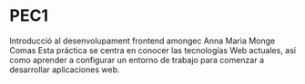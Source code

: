 # PEC1
 Introducció al desenvolupament frontend
amongec
Anna Maria Monge Comas
Esta práctica se centra en conocer las tecnologías Web actuales, así como aprender a configurar un entorno de trabajo para comenzar a desarrollar aplicaciones web.
